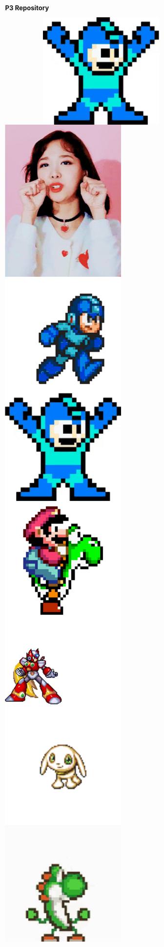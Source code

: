 
## P3 Repository


 <img src="source/tenor.gif" width="380" align="right"> 

 <img src="source/heh.gif" width="380" align="left"> 


 <img src="source/mega.gif" width="380" align="left"> 
 
 
  <img src="source/tenor.gif" width="380" align="left"> 

  <img src="source/mario.gif" width="380" align="left"> 

  <img src="source/zero.gif" width="380" align="left"> 
  
  <img src="source/Salamon2.gif" width="380" align="left"> 
  
  <img src="source/yoshi2.gif" width="380" align="left"> 
